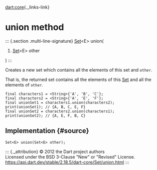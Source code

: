[dart:core](../../dart-core/dart-core-library){._links-link}

union method
============

::: {.section .multi-line-signature}
[Set](../set-class)\<E\> union(

1.  [Set](../set-class)\<E\> other

)
:::

Creates a new set which contains all the elements of this set and
`other`.

That is, the returned set contains all the elements of this
[Set](../set-class) and all the elements of `other`.

``` {.language-dart data-language="dart"}
final characters1 = <String>{'A', 'B', 'C'};
final characters2 = <String>{'A', 'E', 'F'};
final unionSet1 = characters1.union(characters2);
print(unionSet1); // {A, B, C, E, F}
final unionSet2 = characters2.union(characters1);
print(unionSet2); // {A, E, F, B, C}
```

Implementation {#source}
--------------

``` {.language-dart data-language="dart"}
Set<E> union(Set<E> other);
```

::: {._attribution}
© 2012 the Dart project authors\
Licensed under the BSD 3-Clause \"New\" or \"Revised\" License.\
<https://api.dart.dev/stable/2.18.5/dart-core/Set/union.html>
:::
